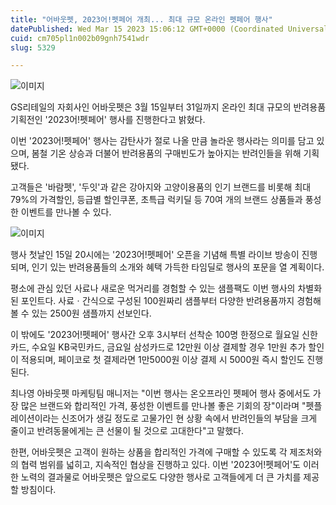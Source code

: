 ```yaml
---
title: "어바웃펫, 2023어!펫페어 개최... 최대 규모 온라인 펫페어 행사"
datePublished: Wed Mar 15 2023 15:06:12 GMT+0000 (Coordinated Universal Time)
cuid: cm705pl1n002b09gnh7541wdr
slug: 5329

---
```



![이미지](https://cdn.hashnode.com/res/hashnode/image/upload/v1739258675766/df82f6ce-bd48-450a-949b-ddeb2387f157.png)

GS리테일의 자회사인 어바웃펫은 3월 15일부터 31일까지 온라인 최대 규모의 반려용품 기획전인 '2023어!펫페어' 행사를 진행한다고 밝혔다.

이번 '2023어!펫페어' 행사는 감탄사가 절로 나올 만큼 놀라운 행사라는 의미를 담고 있으며, 봄철 기온 상승과 더불어 반려용품의 구매빈도가 높아지는 반려인들을 위해 기획됐다.

고객들은 '바람펫', '두잇'과 같은 강아지와 고양이용품의 인기 브랜드를 비롯해 최대 79%의 가격할인, 등급별 할인쿠폰, 초특급 럭키딜 등 70여 개의 브랜드 상품들과 풍성한 이벤트를 만나볼 수 있다.

![이미지](https://cdn.hashnode.com/res/hashnode/image/upload/v1739258677126/4e769033-5034-4122-9a1b-fae7cbae37cf.jpeg)

행사 첫날인 15일 20시에는 '2023어!펫페어' 오픈을 기념해 특별 라이브 방송이 진행되며, 인기 있는 반려용품들의 소개와 혜택 가득한 타임딜로 행사의 포문을 열 계획이다.

평소에 관심 있던 사료나 새로운 먹거리를 경험할 수 있는 샘플팩도 이번 행사의 차별화된 포인트다. 사료ㆍ간식으로 구성된 100원짜리 샘플부터 다양한 반려용품까지 경험해 볼 수 있는 2500원 샘플까지 선보인다.

이 밖에도 '2023어!펫페어' 행사간 오후 3시부터 선착순 100명 한정으로 월요일 신한카드, 수요일 KB국민카드, 금요일 삼성카드로 12만원 이상 결제할 경우 1만원 추가 할인이 적용되며, 페이코로 첫 결제라면 1만5000원 이상 결제 시 5000원 즉시 할인도 진행된다.

최나영 아바웃펫 마케팅팀 매니저는 "이번 행사는 온오프라인 펫페어 행사 중에서도 가장 많은 브랜드와 합리적인 가격, 풍성한 이벤트를 만나볼 좋은 기회의 장"이라며 "펫플레이션이라는 신조어가 생길 정도로 고물가인 현 상황 속에서 반려인들의 부담을 크게 줄이고 반려동물에게는 큰 선물이 될 것으로 고대한다"고 말했다.

한편, 어바웃펫은 고객이 원하는 상품을 합리적인 가격에 구매할 수 있도록 각 제조처와의 협력 범위를 넓히고, 지속적인 협상을 진행하고 있다. 이번 '2023어!펫페어'도 이러한 노력의 결과물로 어바웃펫은 앞으로도 다양한 행사로 고객들에게 더 큰 가치를 제공할 방침이다.